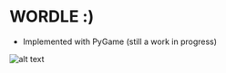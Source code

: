 # WORDLE :)

- Implemented with PyGame
(still a work in progress)

![alt text](https://i.pinimg.com/736x/f8/1e/6b/f81e6b8a291cb4c73b59a7a5d7ab0c94.jpg)
